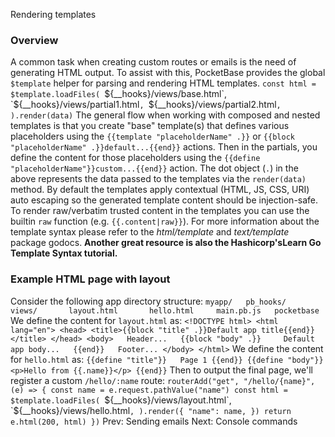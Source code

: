 Rendering templates
###  Overview 
A common task when creating custom routes or emails is the need of generating HTML output. To assist with this, PocketBase provides the global `$template` helper for parsing and rendering HTML templates.
`const html = $template.loadFiles( `${__hooks}/views/base.html`, `${__hooks}/views/partial1.html`, `${__hooks}/views/partial2.html`, ).render(data)`
The general flow when working with composed and nested templates is that you create "base" template(s) that defines various placeholders using the `{{template "placeholderName" .}}` or `{{block "placeholderName" .}}default...{{end}}` actions.
Then in the partials, you define the content for those placeholders using the `{{define "placeholderName"}}custom...{{end}}` action.
The dot object (`.`) in the above represents the data passed to the templates via the `render(data)` method.
By default the templates apply contextual (HTML, JS, CSS, URI) auto escaping so the generated template content should be injection-safe. To render raw/verbatim trusted content in the templates you can use the builtin `raw` function (e.g. `{{.content|raw}}`).
For more information about the template syntax please refer to the _html/template_ and _text/template_ package godocs. **Another great resource is also the Hashicorp'sLearn Go Template Syntax tutorial.**
###  Example HTML page with layout 
Consider the following app directory structure:
`myapp/   pb_hooks/     views/       layout.html       hello.html     main.pb.js   pocketbase`
We define the content for `layout.html` as:
`<!DOCTYPE html> <html lang="en"> <head> <title>{{block "title" .}}Default app title{{end}}</title> </head> <body>   Header...   {{block "body" .}}     Default app body...   {{end}}   Footer... </body> </html>`
We define the content for `hello.html` as:
`{{define "title"}}   Page 1 {{end}} {{define "body"}}   <p>Hello from {{.name}}</p> {{end}}`
Then to output the final page, we'll register a custom `/hello/:name` route:
`routerAdd("get", "/hello/{name}", (e) => { const name = e.request.pathValue("name") const html = $template.loadFiles( `${__hooks}/views/layout.html`, `${__hooks}/views/hello.html`, ).render({ "name": name, }) return e.html(200, html) })`
Prev: Sending emails Next: Console commands
